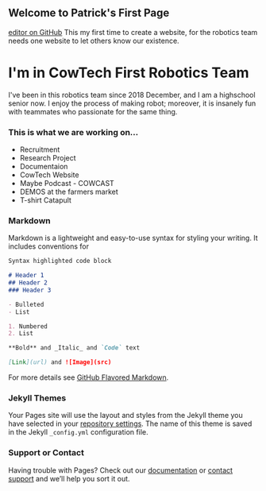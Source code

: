 ## Welcome to Patrick's First Page

 [editor on GitHub](https://github.com/Patrick871/Patrick871.github.io/edit/master/index.md) 
This my first time to create a website, for the robotics team needs one website to let others know our existence. 

# I'm in CowTech First Robotics Team

I've been in this robotics team since 2018 December, and I am a highschool senior now. I enjoy the process of making robot; moreover, it is insanely fun with teammates who passionate for the same thing. 

### This is what we are working on...

- Recruitment
- Research Project
- Documentaion
- CowTech Website
- Maybe Podcast - COWCAST
- DEMOS at the farmers market
- T-shirt Catapult
### Markdown

Markdown is a lightweight and easy-to-use syntax for styling your writing. It includes conventions for

```markdown
Syntax highlighted code block

# Header 1
## Header 2
### Header 3

- Bulleted
- List

1. Numbered
2. List

**Bold** and _Italic_ and `Code` text

[Link](url) and ![Image](src)
```

For more details see [GitHub Flavored Markdown](https://guides.github.com/features/mastering-markdown/).

### Jekyll Themes

Your Pages site will use the layout and styles from the Jekyll theme you have selected in your [repository settings](https://github.com/Patrick871/Patrick871.github.io/settings). The name of this theme is saved in the Jekyll `_config.yml` configuration file.

### Support or Contact

Having trouble with Pages? Check out our [documentation](https://help.github.com/categories/github-pages-basics/) or [contact support](https://github.com/contact) and we’ll help you sort it out.
